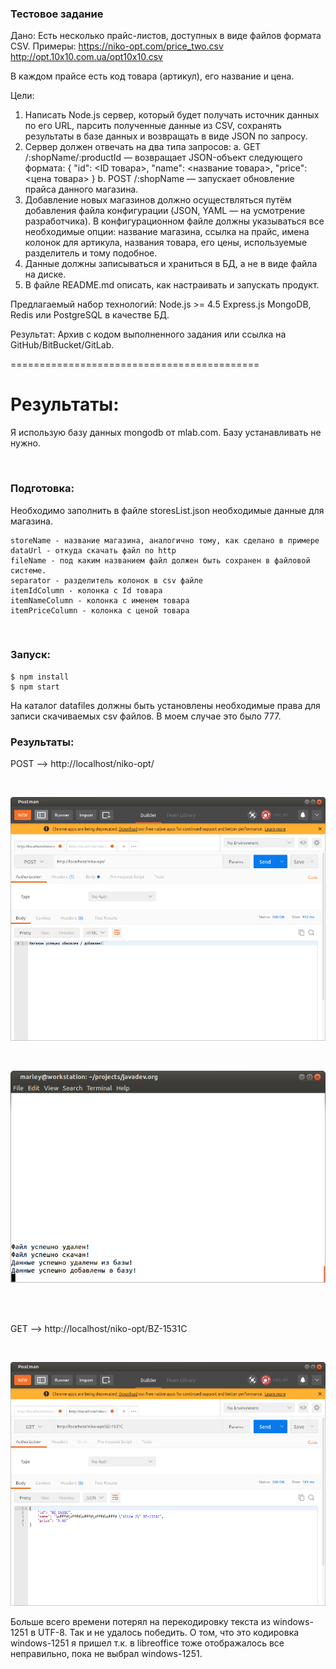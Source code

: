 ### Тестовое задание

Дано:
Есть несколько прайс-листов, доступных в виде файлов формата CSV. Примеры:
https://niko-opt.com/price_two.csv
http://opt.10x10.com.ua/opt10x10.csv

В каждом прайсе есть код товара (артикул), его название и цена.

Цели:

1.  Написать Node.js сервер, который будет получать источник данных по его URL, парсить полученные данные из CSV, сохранять результаты в базе данных и возвращать в виде JSON по запросу.
2.  Сервер должен отвечать на два типа запросов:
    a. GET /:shopName/:productId — возвращает JSON-объект следующего формата:
    {
    "id": <ID товара>,
    "name": <название товара>,
    "price": <цена товара>
    }
    b. POST /:shopName — запускает обновление прайса данного магазина.
3.  Добавление новых магазинов должно осуществляться путём добавления файла конфигурации (JSON, YAML — на усмотрение разработчика). В конфигурационном файле должны указываться все необходимые опции: название магазина, ссылка на прайс, имена колонок для артикула, названия товара, его цены, используемые разделитель и тому подобное.
4.  Данные должны записываться и храниться в БД, а не в виде файла на диске.
5.  В файле README.md описать, как настраивать и запускать продукт.

Предлагаемый набор технологий:
Node.js >= 4.5
Express.js
MongoDB, Redis или PostgreSQL в качестве БД.

Результат:
Архив с кодом выполненного задания или ссылка на GitHub/BitBucket/GitLab.

===========================================


# Результаты:

Я использую базу данных mongodb от mlab.com.
Базу устанавливать не нужно.

<br/>

### Подготовка:

Необходимо заполнить в файле storesList.json необходимые данные для магазина.

    storeName - название магазина, аналогично тому, как сделано в примере
    dataUrl - откуда скачать файл по http
    fileName - под каким названием файл должен быть сохранен в файловой системе.
    separator - разделитель колонок в csv файле
    itemIdColumn - колонка с Id товара
    itemNameColumn - колонка с именем товара
    itemPriceColumn - колонка с ценой товара

<br/>

### Запуск:

    $ npm install
    $ npm start

На каталог datafiles должны быть установлены необходимые права для записи скачиваемых csv файлов. В моем случае это было 777.

### Результаты:

POST --> http://localhost/niko-opt/

<br/>

![Application](/img/pic1.png?raw=true)

<br/>

![Application](/img/pic2.png?raw=true)

<br/><br/>

GET --> http://localhost/niko-opt/BZ-1531C

<br/>

![Application](/img/pic3.png?raw=true)

Больше всего времени потерял на перекодировку текста из windows-1251 в UTF-8. Так и не удалось победить. О том, что это кодировка windows-1251 я пришел т.к. в libreoffice тоже отображалось все неправильно, пока не выбрал windows-1251.
